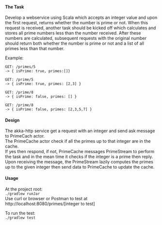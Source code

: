 #### The Task
Develop a webservice using Scala which accepts an integer value and upon the first request, returns whether the number is prime or not. When this request is received, another task should be kicked off which calculates and stores all prime numbers less than the number received. After these numbers are calculated, subsequent requests with the original number should return both whether the number is prime or not and a list of all primes less than that number.

Example:

```
GET: /primes/5
-> { isPrime: true, primes:[]}

GET: /prime/5
-> { isPrime: true, primes: [2,3] }

GET: /prime/8
-> { isPrime: false, primes: [] }

GET: /prime/8
-> { isPrime: false, primes: [2,3,5,7] }
```

#### Design
The akka-http service get a request with an integer and send ask message to PrimeCach actor.  
The PrimeCache actor check if all the primes up to that integer are in the cache.  
If yes then respond, if not, PrimeCache messages PrimeStream to perform the task and in the mean time it checks if the integer is a prime then reply.  
Upon receiving the message, the PrimeStream lazily computes the primes up to the given integer then send data to PrimeCache to update the cache.  

#### Usage
At the project root:  
`./gradlew runJar`  
Use curl or browser or Postman to test at http://localhost:8080/primes/[integer to test]  

To run the test:  
`./gradlew test`

